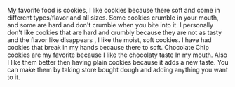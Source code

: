 My favorite food is cookies, I like cookies because there soft and come in different types/flavor and all sizes. Some cookies crumble in your mouth, and some are hard and don't crumble when you bite into it. I personally don't like cookies that are hard and crumbly because they are not as tasty and the flavor like disappears , I like the moist, soft cookies. I have had cookies that break in my hands because there to soft. Chocolate Chip cookies are my favorite because I like the chocolaty taste In my mouth. Also I like them better then having plain cookies because it adds a new taste. You can make them by taking store bought dough and adding anything you want to it.